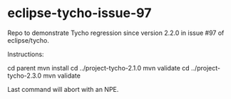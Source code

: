 
# eclipse-tycho-issue-97
Repo to demonstrate Tycho regression since version 2.2.0 in issue #97 of eclipse/tycho.

Instructions:

cd parent
mvn install
cd ../project-tycho-2.1.0
mvn validate
cd ../project-tycho-2.3.0
mvn validate

Last command will abort with an NPE.

